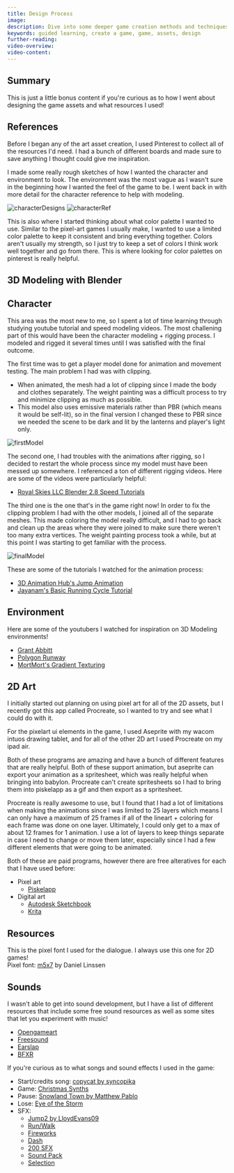 ```yaml
---
title: Design Process
image:
description: Dive into some deeper game creation methods and techniques.
keywords: guided learning, create a game, game, assets, design
further-reading:
video-overview:
video-content:
---
```


## Summary

This is just a little bonus content if you're curious as to how I went about designing the game assets and what resources I used!

## References

Before I began any of the art asset creation, I used Pinterest to collect all of the resources I'd need. I had a bunch of different boards and made sure to save anything I thought could give me inspiration.

I made some really rough sketches of how I wanted the character and environment to look. The environment was the most vague as I wasn't sure in the beginning how I wanted the feel of the game to be. I went back in with more detail for the character reference to help with modeling.

![characterDesigns](/img/how_to/create-a-game/characterDesigns.jpeg)
![characterRef](/img/how_to/create-a-game/characterref.jpeg)

This is also where I started thinking about what color palette I wanted to use. Similar to the pixel-art games I usually make, I wanted to use a limited color palette to keep it consistent and bring everything together. Colors aren't usually my strength, so I just try to keep a set of colors I think work well together and go from there. This is where looking for color palettes on pinterest is really helpful.

## 3D Modeling with Blender

## Character

This area was the most new to me, so I spent a lot of time learning through studying youtube tutorial and speed modeling videos. The most challening part of this would have been the character modeling + rigging process. I modeled and rigged it several times until I was satisfied with the final outcome.

The first time was to get a player model done for animation and movement testing. The main problem I had was with clipping.

- When animated, the mesh had a lot of clipping since I made the body and clothes separately. The weight painting was a difficult process to try and minimize clipping as much as possible.
- This model also uses emissive materials rather than PBR (which means it would be self-lit), so in the final version I changed these to PBR since we needed the scene to be dark and lit by the lanterns and player's light only.

![firstModel](/img/how_to/create-a-game/firstModel.png)

The second one, I had troubles with the animations after rigging, so I decided to restart the whole process since my model must have been messed up somewhere. I referenced a ton of different rigging videos. Here are some of the videos were particularly helpful:

- [Royal Skies LLC Blender 2.8 Speed Tutorials](https://www.youtube.com/watch?v=f6vgICNCVxQ&list=PLZpDYt0cyiuu-sxJKbuYh8OjtgmXNacCV)

The third one is the one that's in the game right now! In order to fix the clipping problem I had with the other models, I joined all of the separate meshes. This made coloring the model really difficult, and I had to go back and clean up the areas where they were joined to make sure there weren't too many extra vertices. The weight painting process took a while, but at this point I was starting to get familiar with the process.

![finalModel](/img/how_to/create-a-game/finalPlayerModel.png)

These are some of the tutorials I watched for the animation process:

- [3D Animation Hub's Jump Animation](https://www.youtube.com/watch?v=VvTEovuTCgA)
- [Jayanam's Basic Running Cycle Tutorial](https://www.youtube.com/watch?v=0PkBq9NW7K8)

## Environment

Here are some of the youtubers I watched for inspiration on 3D Modeling environments!

- [Grant Abbitt](https://www.youtube.com/user/mediagabbitt)
- [Polygon Runway](https://www.youtube.com/channel/UCGSJevmBuDyxjLLOBNaYMGA)
- [MortMort's Gradient Texturing](https://www.youtube.com/watch?v=uOyiZaioX1U&list=PLR3Ra9cf8aV23C2oBB3aFLla6ABAPYiDk&index=5)

## 2D Art

I initially started out planning on using pixel art for all of the 2D assets, but I recently got this app called Procreate, so I wanted to try and see what I could do with it.

For the pixelart ui elements in the game, I used Aseprite with my wacom intuos drawing tablet, and for all of the other 2D art I used Procreate on my ipad air.

Both of these programs are amazing and have a bunch of different features that are really helpful. Both of these support animation, but aseprite can export your animation as a spritesheet, which was really helpful when bringing into babylon. Procreate can't create spritesheets so I had to bring them into piskelapp as a gif and then export as a spritesheet.

Procreate is really awesome to use, but I found that I had a lot of limitations when making the animations since I was limited to 25 layers which means I can only have a maximum of 25 frames if all of the lineart + coloring for each frame was done on one layer. Ultimately, I could only get to a max of about 12 frames for 1 animation. I use a lot of layers to keep things separate in case I need to change or move them later, especially since I had a few different elements that were going to be animated.

Both of these are paid programs, however there are free alteratives for each that I have used before:

- Pixel art
  - [Piskelapp](https://www.piskelapp.com/)
- Digital art
  - [Autodesk Sketchbook](https://www.sketchbook.com/)
  - [Krita](https://krita.org/en/)

## Resources

This is the pixel font I used for the dialogue. I always use this one for 2D games!  
Pixel font: [m5x7](https://managore.itch.io/m5x7) by Daniel Linssen

## Sounds

I wasn't able to get into sound development, but I have a list of different resources that include some free sound resources as well as some sites that let you experiment with music!

- [Opengameart](https://opengameart.org/)
- [Freesound](https://freesound.org/)
- [Earslap](https://earslap.com/)
- [BFXR](https://www.bfxr.net/)

If you're curious as to what songs and sound effects I used in the game:

- Start/credits song: [copycat by syncopika](https://opengameart.org/content/copycat)
- Game: [Christmas Synths](https://opengameart.org/content/happy-synths-loop-with-slight-christmas-feeling)
- Pause: [Snowland Town by Matthew Pablo](https://opengameart.org/content/snowland-town)
- Lose: [Eye of the Storm](https://opengameart.org/content/eye-of-the-storm)
- SFX:
  - [Jump2 by LloydEvans09](https://freesound.org/people/LloydEvans09/sounds/187024/)
  - [Run/Walk](https://maysama.itch.io/free-footsteps-sound-effects)
  - [Fireworks](https://opengameart.org/content/25-cc0-bang-firework-sfx)
  - [Dash](https://freesound.org/people/potentjello/sounds/194081/)
  - [200 SFX](https://kronbits.itch.io/freesfx)
  - [Sound Pack](https://opengameart.org/content/level-up-power-up-coin-get-13-sounds)
  - [Selection](https://opengameart.org/content/8bit-menu-select)
